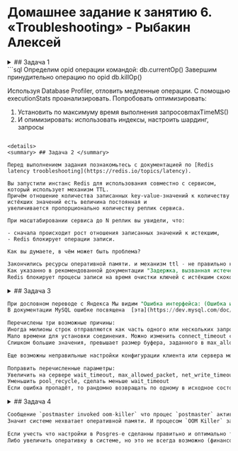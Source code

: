 # Домашнее задание к занятию 6. «Troubleshooting» - Рыбакин Алексей

<details>
<summary> ## Задача 1 </summary>

Перед выполнением задания ознакомьтесь с документацией по [администрированию MongoDB](https://docs.mongodb.com/manual/administration/).

Пользователь (разработчик) написал в канал поддержки, что у него уже 3 минуты происходит CRUD-операция в MongoDB и её 
нужно прервать. 

Вы как инженер поддержки решили произвести эту операцию:

- напишите список операций, которые вы будете производить для остановки запроса пользователя;
- предложите вариант решения проблемы с долгими (зависающими) запросами в MongoDB.

</details>
```sql
Определим opid операции командой:  
       db.currentOp()
Завершим принудительно операцию по opid
       db.killOp()

Используя Database Profiler, отловить медленные операции. С помощью executionStats проанализировать.
Попробовать оптимизировать:

1. Установить по максимуму время выполнения запросовmaxTimeMS() 
2. И опимизировать: использовать индексы, настроить шардинг, запросы 
```

<details>
<summary> ## Задача 2 </summary>

Перед выполнением задания познакомьтесь с документацией по [Redis latency troobleshooting](https://redis.io/topics/latency).

Вы запустили инстанс Redis для использования совместно с сервисом, который использует механизм TTL. 
Причём отношение количества записанных key-value-значений к количеству истёкших значений есть величина постоянная и
увеличивается пропорционально количеству реплик сервиса. 

При масштабировании сервиса до N реплик вы увидели, что:

- сначала происходит рост отношения записанных значений к истекшим,
- Redis блокирует операции записи.

Как вы думаете, в чём может быть проблема?
```
</details>

```sql
Закончились ресурсы оперативной памяти. и механизм ttl - не правильно настроен параметр `maxmemory-policy` в конфигурационном файле Redis..
Как указанно в рекомендованной документации "Задержка, вызванная истечением срока действия" 
Redis блокирует процесы записи на время очистки ключей с истёкшим скоком действия пока процент етих значений не достикнет <25. 
```
<details>
<summary> ## Задача 3 </summary>

Вы подняли базу данных MySQL для использования в гис-системе. При росте количества записей в таблицах базы
пользователи начали жаловаться на ошибки вида:
```python
InterfaceError: (InterfaceError) 2013: Lost connection to MySQL server during query u'SELECT..... '
```
Как вы думаете, почему это начало происходить и как локализовать проблему?

Какие пути решения этой проблемы вы можете предложить?
</details>

```sql
При дословном переводе с Яндекса Мы видим "Ошибка интерфейса: (Ошибка интерфейса) 2013: Потеряно соединение с сервером MySQL во время выбора запроса..... "
В документации MySQL ошибке посвящена  [эта](https://dev.mysql.com/doc/refman/8.0/en/error-lost-connection.html) статья

Перечислены три возможные причины:
Иногда милионы строк отправляются как часть одного или нескольких запросов, рекомендуют увеличить параметр net_read_timeout
Мало времени для установки соединения. Можно изменить connect_timeout с нескольких сек до 10 сек и больше если медленное соединение или большое растояние
Слишком большие значения, превышает размер буфера, заданного в max_allowed_packet. Нужно его увеличить.

Еще возможны неправильные настройки конфигурации клиента или сервера могут вызвать разрыв соединения. 

Поправить перечисленные параметры:
Увеличить на сервере wait_timeout, max_allowed_packet, net_write_timeout и net_read_timeout. 
Уменьшить pool_recycle, сделать меньше wait_timeout
Если ошибка пропадёт, то рандомно возвращать по одному в исходное состояние, так можно локализовать проблему.
```
<details>
<summary> ## Задача 4 </summary>

Вы решили перевести гис-систему из задачи 3 на PostgreSQL, так как прочитали в документации, что эта СУБД работает с 
большим объёмом данных лучше, чем MySQL.

После запуска пользователи начали жаловаться, что СУБД время от времени становится недоступной. В dmesg вы видите, что:

`postmaster invoked oom-killer`

Как вы думаете, что происходит?

Как бы вы решили эту проблему?

</details>

```sql
Сообщение `postmaster invoked oom-killer` что процес `postmaster` активыровал механизм `OOM Killer`
Значит системе нехватает оперативной памяти. И процесом `OOM Killer` завершает процес `postmaster` для освобождения ресурсов для ОС на снове выбора [очков не годности](https://interface31.ru/tech_it/2022/09/linux---nachinayushhim-chto-takoe-oom-killer-i-kak-on-rabotaet.html). 

Если учесть что настройки в Posgres-e сделанны правитьно и оптимально то нужно править настройки OOM killer, повысить "очки негодности" процесу postmaster до -17 и тогда он будет защищён от OOM Killer-a. 
Либо увеличить оперативку в системе, но это не всегда возможно (финансово) и эта дополнительная память тоже может закончится и снова сработает OOM killer. Ну и в конечном счете ограничить сам Postgres в потреблении ресурсов и это позволит увеличить "очки не годности", но это не гарантирует полную защиту от этого сообщения `postmaster invoked oom-killer`.
 ```
